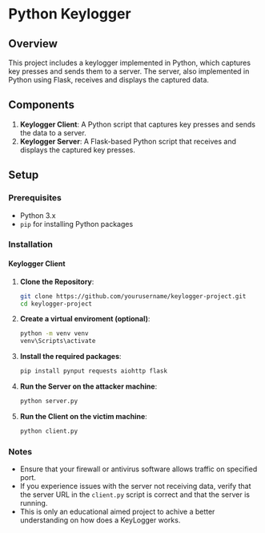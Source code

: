 # Python Keylogger

## Overview

This project includes a keylogger implemented in Python, which captures key presses and sends them to a server. The server, also implemented in Python using Flask, receives and displays the captured data.

## Components

1. **Keylogger Client**: A Python script that captures key presses and sends the data to a server.
2. **Keylogger Server**: A Flask-based Python script that receives and displays the captured key presses.

## Setup

### Prerequisites

- Python 3.x
- `pip` for installing Python packages

### Installation

#### Keylogger Client

1. **Clone the Repository**:

   ```bash
   git clone https://github.com/yourusername/keylogger-project.git
   cd keylogger-project
   ```
   
2. **Create a virtual enviroment (optional)**:
   
    ```bash
    python -m venv venv
    venv\Scripts\activate
    ```

3. **Install the required packages**:

   ```bash
   pip install pynput requests aiohttp flask
   ```

4. **Run the Server on the attacker machine**:
   
    ```bash
    python server.py
    ```

5. **Run the Client on the victim machine**:
   
    ```bash
    python client.py
    ```

### Notes

- Ensure that your firewall or antivirus software allows traffic on specified port.
- If you experience issues with the server not receiving data, verify that the server URL in the `client.py` script is correct and that the server is running.
- This is only an educational aimed project to achive a better understanding on how does a KeyLogger works.


